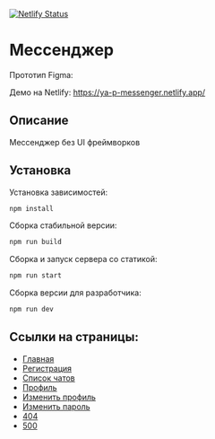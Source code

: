 [![Netlify Status](https://api.netlify.com/api/v1/badges/b0a60cf8-44ab-4dad-aa26-e586f8fcf2f9/deploy-status)](https://app.netlify.com/sites/ya-p-messenger/deploys)

# Мессенджер

Прототип Figma:

Демо на Netlify: https://ya-p-messenger.netlify.app/

## Описание

Мессенджер без UI фреймворков

## Установка

Установка зависимостей:

```bash
npm install
```

Сборка стабильной версии:

```bash
npm run build
```

Сборка и запуск сервера со статикой:

```bash
npm run start
```

Сборка версии для разработчика:

```bash
npm run dev
```

## Ссылки на страницы:

- [Главная](https://ya-p-messenger.netlify.app/)
- [Регистрация](https://ya-p-messenger.netlify.app/sign-up)
- [Список чатов](https://ya-p-messenger.netlify.app/chats)
- [Профиль](https://ya-p-messenger.netlify.app/profile)
- [Изменить профиль](https://ya-p-messenger.netlify.app/change-profile)
- [Изменить пароль](https://ya-p-messenger.netlify.app/change-password)
- [404](https://ya-p-messenger.netlify.app/404)
- [500](https://ya-p-messenger.netlify.app/500)
